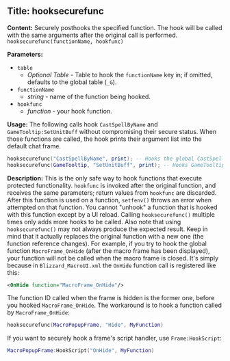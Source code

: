 ## Title: hooksecurefunc

**Content:**
Securely posthooks the specified function. The hook will be called with the same arguments after the original call is performed.
`hooksecurefunc(functionName, hookfunc)`

**Parameters:**
- `table`
  - *Optional Table* - Table to hook the `functionName` key in; if omitted, defaults to the global table (`_G`).
- `functionName`
  - *string* - name of the function being hooked.
- `hookfunc`
  - *function* - your hook function.

**Usage:**
The following calls hook `CastSpellByName` and `GameTooltip:SetUnitBuff` without compromising their secure status. When those functions are called, the hook prints their argument list into the default chat frame.
```lua
hooksecurefunc("CastSpellByName", print); -- Hooks the global CastSpellByName
hooksecurefunc(GameTooltip, "SetUnitBuff", print); -- Hooks GameTooltip.SetUnitBuff
```

**Description:**
This is the only safe way to hook functions that execute protected functionality.
`hookfunc` is invoked after the original function, and receives the same parameters; return values from `hookfunc` are discarded.
After this function is used on a function, `setfenv()` throws an error when attempted on that function.
You cannot "unhook" a function that is hooked with this function except by a UI reload. Calling `hooksecurefunc()` multiple times only adds more hooks to be called.
Also note that using `hooksecurefunc()` may not always produce the expected result. Keep in mind that it actually replaces the original function with a new one (the function reference changes). For example, if you try to hook the global function `MacroFrame_OnHide` (after the macro frame has been displayed), your function will not be called when the macro frame is closed. It's simply because in `Blizzard_MacroUI.xml` the `OnHide` function call is registered like this:
```xml
<OnHide function="MacroFrame_OnHide"/>
```
The function ID called when the frame is hidden is the former one, before you hooked `MacroFrame_OnHide`. The workaround is to hook a function called by `MacroFrame_OnHide`:
```lua
hooksecurefunc(MacroPopupFrame, "Hide", MyFunction)
```
If you want to securely hook a frame's script handler, use `Frame:HookScript`:
```lua
MacroPopupFrame:HookScript("OnHide", MyFunction)
```